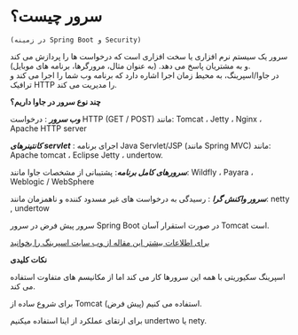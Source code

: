 # **سرور چیست؟**   
    (در زمینه Spring Boot و Security)

سرور یک سیستم نرم افزاری یا سخت افزاری است که درخواست ها را پردازش می کند و به مشتریان پاسخ می دهد. (به عنوان مثال، مرورگرها، برنامه های موبایل).            
    در جاوا/اسپرینگ، به محیط زمان اجرا اشاره دارد که برنامه وب شما را اجرا می کند و ترافیک HTTP را مدیریت می کند.
    
    

**چند نوع سرور در جاوا داریم؟**



***وب سرور*** : درخواست HTTP (GET / POST) مانند: Tomcat ، Jetty ، Nginx ، Apache HTTP server 
            

***کانتینرهای servlet*** : اجرای برنامه Java Servlet/JSP (مانند Spring MVC) مانند: Apache tomcat ، Eclipse Jetty ، undertow. 


    
***سرورهای کامل برنامه***: پشتیبانی از مشخصات جاوا مانند: Wildfly ، Payara ، Weblogic / WebSphere 
 
***سرور واکنش گرا*** : رسیدگی به درخواست های غیر مسدود کننده و ناهمزمان مانند: netty , undertow

سرور پیش فرض در سرور Spring Boot در صورت استقرار آسان Tomcat است. 




[برای اطلاعات بیشتر این مقاله از وب سایت اسپرینگ را بخوانید](https://docs.spring.io/spring-boot/how-to/webserver.html)

**نکات کلیدی**


اسپرینگ سکیوریتی با همه این سرورها کار می کند اما از مکانیسم های متفاوت استفاده می کند. 

برای شروع ساده از Tomcat (پیش فرض) استفاده می کنیم.

برای ارتقای عملکرد از اینا استفاده میکنیم undertwo یا nety.

